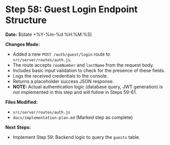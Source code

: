 # Step 58: Guest Login Endpoint Structure

**Date:** $(date +%Y-%m-%d %H:%M:%S)

**Changes Made:**
- Added a new `POST /auth/guest/login` route to `src/server/routes/auth.js`.
- The route accepts `roomNumber` and `lastName` from the request body.
- Includes basic input validation to check for the presence of these fields.
- Logs the received credentials to the console.
- Returns a placeholder success JSON response.
- **NOTE:** Actual authentication logic (database query, JWT generation) is *not* implemented in this step and will follow in Steps 59-61.

**Files Modified:**
- `src/server/routes/auth.js`
- `docs/implementation-plan.md` (Marked step as complete)

**Next Steps:**
- Implement Step 59: Backend logic to query the `guests` table. 